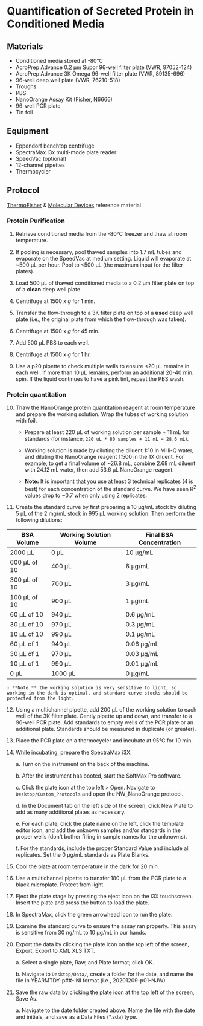 # Quantification of Secreted Protein in Conditioned Media

## Materials

- Conditioned media stored at -80°C
- AcroPrep Advance 0.2 μm Supor 96-well filter plate (VWR, 97052-124)
- AcroPrep Advance 3K Omega 96-well filter plate (VWR, 89135-696)
- 96-well deep well plate (VWR, 76210-518)
- Troughs
- PBS
- NanoOrange Assay Kit (Fisher, N6666)
- 96-well PCR plate
- Tin foil

## Equipment

- Eppendorf benchtop centrifuge
- SpectraMax I3x multi-mode plate reader
- SpeedVac (optional)
- 12-channel pipettes
- Thermocycler


## Protocol

[ThermoFisher](https://www.thermofisher.com/document-connect/document-connect.html?url=https%3A%2F%2Fassets.thermofisher.com%2FTFS-Assets%2FLSG%2Fmanuals%2Fmp06666.pdf&title=TmFub09yYW5nZSBQcm90ZWluIFF1YW50aXRhdGlvbiBLaXQ=) & [Molecular Devices](https://www.moleculardevices.com/en/assets/app-note/br/using-nanoorange-protein-kit-with-spectramax-microplate-readers#gref) reference material

### Protein Purification

1. Retrieve conditioned media from the -80°C freezer and thaw at room temperature.

2. If pooling is necessary, pool thawed samples into 1.7 mL tubes and evaporate on the SpeedVac at medium setting. Liquid will evaporate at ~500 μL per hour. Pool to <500 μL (the maximum input for the filter plates).

3. Load 500 μL of thawed conditioned media to a 0.2 μm filter plate on top of a **clean** deep well plate.

4. Centrifuge at 1500 x *g* for 1 min.

5. Transfer the flow-through to a 3K filter plate on top of a **used** deep well plate (i.e., the original plate from which the flow-through was taken).

6. Centrifuge at 1500 x *g* for 45 min.

7. Add 500 μL PBS to each well.

8. Centrifuge at 1500 x *g* for 1 hr.

9. Use a p20 pipette to check multiple wells to ensure <20 μL remains in each well. If more than 10 μL remains, perform an additional 20-40 min. spin. If the liquid continues to have a pink tint, repeat the PBS wash.

### Protein quantitation

10. Thaw the NanoOrange protein quantitation reagent at room temperature and prepare the working solution. Wrap the tubes of working solution with foil.

    - Prepare at least 220 μL of working solution per sample + 11 mL for standards (for instance, `220 uL * 80 samples + 11 mL = 28.6 mL`).

    - Working solution is made by diluting the diluent 1:10 in Milli-Q water, and diluting the NanoOrange reagent 1:500 in the 1X diluent. For example, to get a final volume of ~26.8 mL, combine 2.68 mL diluent with 24.12 mL water, then add 53.6 μL NanoOrange reagent.

    - **Note:** It is important that you use at least 3 technical replicates (4 is best) for each concentration of the standard curve. We have seen R<sup>2</sup> values drop to ~0.7 when only using 2 replicates.

11. Create the standard curve by first preparing a 10 μg/mL stock by diluting 5 μL of the 2 mg/mL stock in 995 μL working solution. Then perform the following dilutions:

| BSA Volume    | Working Solution Volume    | Final BSA Concentration |
|---------------|----------------------------|-------------------------|
| 2000 μL       | 0 μL                       | 10 μg/mL                |
| 600 μL of 10  | 400 μL                     | 6 μg/mL                 |
| 300 μL of 10  | 700 μL                     | 3 μg/mL                 |
| 100 μL of 10  | 900 μL                     | 1 μg/mL                 |
| 60 μL of 10   | 940 μL                     | 0.6 μg/mL               |
| 30 μL of 10   | 970 μL                     | 0.3 μg/mL               |
| 10 μL of 10   | 990 μL                     | 0.1 μg/mL               |
| 60 μL of 1    | 940 μL                     | 0.06 μg/mL              |
| 30 μL of 1    | 970 μL                     | 0.03 μg/mL              |
| 10 μL of 1    | 990 μL                     | 0.01 μg/mL              |
| 0 μL          | 1000 μL                    | 0 μg/mL                 |

    - **Note:** the working solution is very sensitive to light, so working in the dark is optimal, and standard curve stocks should be protected from the light.

12. Using a multichannel pipette, add 200 μL of the working solution to each well of the 3K filter plate. Gently pipette up and down, and transfer to a 96-well PCR plate. Add standards to empty wells of the PCR plate or an additional plate. Standards should be measured in duplicate (or greater).

13. Place the PCR plate on a thermocycler and incubate at 95°C for 10 min.

14. While incubating, prepare the SpectraMax i3X.

    a. Turn on the instrument on the back of the machine.

    b. After the instrument has booted, start the SoftMax Pro software.

    c. Click the plate icon at the top left > Open. Navigate to `Desktop/Custom_Protocols` and open the NW_NanoOrange protocol.

    d. In the Document tab on the left side of the screen, click New Plate to add as many additional plates as necessary.

    e. For each plate, click the plate name on the left, click the template editor icon, and add the unknown samples and/or standards in the proper wells (don't bother filling in sample names for the unknowns).

    f. For the standards, include the proper Standard Value and include all replicates. Set the 0 μg/mL standards as Plate Blanks.

14. Cool the plate at room temperature in the dark for 20 min.

15. Use a multichannel pipette to transfer 180 μL from the PCR plate to a black microplate. Protect from light.

16. Eject the plate stage by pressing the eject icon on the i3X touchscreen. Insert the plate and press the button to load the plate.

17. In SpectraMax, click the green arrowhead icon to run the plate.

18. Examine the standard curve to ensure the assay ran properly. This assay is sensitive from 30 ng/mL to 10 μg/mL in our hands.

19. Export the data by clicking the plate icon on the top left of the screen, Export, Export to XML XLS TXT.

    a. Select a single plate, Raw, and Plate format; click OK.

    b. Navigate to `Desktop/Data/`, create a folder for the date, and name the file in YEARMTDY-p##-INI format (i.e., 20201209-p01-NJW)

20. Save the raw data by clicking the plate icon at the top left of the screen, Save As.

    a. Navigate to the date folder created above. Name the file with the date and initials, and save as a Data Files (*.sda) type.
